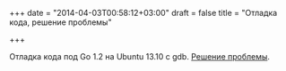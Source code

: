 +++
date = "2014-04-03T00:58:12+03:00"
draft = false
title = "Отладка кода, решение проблемы"

+++

<p>Отладка кода под&nbsp;Go 1.2&nbsp;на Ubuntu 13.10 c gdb. <a href="http://blog.schmichael.com/2014/04/02/debugging-go-1-2-on-ubuntu-13-10-with-gdb/">Решение проблемы</a>.&nbsp;</p>

